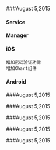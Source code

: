 



###August 5,2015


#### Service

#### Manager



#### iOS
```
增加密码验证功能
增加Chart组件

```
#### Android






###August 5,2015

###August 5,2015

###August 5,2015

###August 5,2015



###August 5,2015



